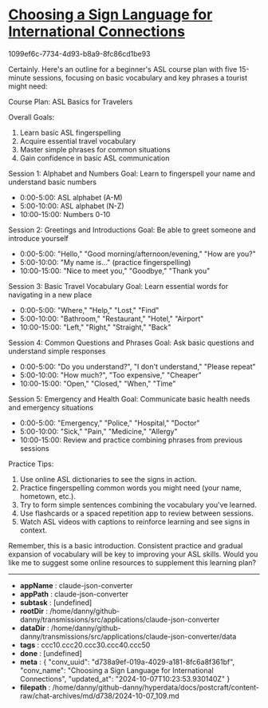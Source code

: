 # [Choosing a Sign Language for International Connections](https://claude.ai/chat/d738a9ef-019a-4029-a181-8fc6a8f361bf)

1099ef6c-7734-4d93-b8a9-8fc86cd1be93

 Certainly. Here's an outline for a beginner's ASL course plan with five 15-minute sessions, focusing on basic vocabulary and key phrases a tourist might need:

Course Plan: ASL Basics for Travelers

Overall Goals:
1. Learn basic ASL fingerspelling
2. Acquire essential travel vocabulary
3. Master simple phrases for common situations
4. Gain confidence in basic ASL communication

Session 1: Alphabet and Numbers
Goal: Learn to fingerspell your name and understand basic numbers
- 0:00-5:00: ASL alphabet (A-M)
- 5:00-10:00: ASL alphabet (N-Z)
- 10:00-15:00: Numbers 0-10

Session 2: Greetings and Introductions
Goal: Be able to greet someone and introduce yourself
- 0:00-5:00: "Hello," "Good morning/afternoon/evening," "How are you?"
- 5:00-10:00: "My name is..." (practice fingerspelling)
- 10:00-15:00: "Nice to meet you," "Goodbye," "Thank you"

Session 3: Basic Travel Vocabulary
Goal: Learn essential words for navigating in a new place
- 0:00-5:00: "Where," "Help," "Lost," "Find"
- 5:00-10:00: "Bathroom," "Restaurant," "Hotel," "Airport"
- 10:00-15:00: "Left," "Right," "Straight," "Back"

Session 4: Common Questions and Phrases
Goal: Ask basic questions and understand simple responses
- 0:00-5:00: "Do you understand?", "I don't understand," "Please repeat"
- 5:00-10:00: "How much?", "Too expensive," "Cheaper"
- 10:00-15:00: "Open," "Closed," "When," "Time"

Session 5: Emergency and Health
Goal: Communicate basic health needs and emergency situations
- 0:00-5:00: "Emergency," "Police," "Hospital," "Doctor"
- 5:00-10:00: "Sick," "Pain," "Medicine," "Allergy"
- 10:00-15:00: Review and practice combining phrases from previous sessions

Practice Tips:
1. Use online ASL dictionaries to see the signs in action.
2. Practice fingerspelling common words you might need (your name, hometown, etc.).
3. Try to form simple sentences combining the vocabulary you've learned.
4. Use flashcards or a spaced repetition app to review between sessions.
5. Watch ASL videos with captions to reinforce learning and see signs in context.

Remember, this is a basic introduction. Consistent practice and gradual expansion of vocabulary will be key to improving your ASL skills. Would you like me to suggest some online resources to supplement this learning plan?

---

* **appName** : claude-json-converter
* **appPath** : claude-json-converter
* **subtask** : [undefined]
* **rootDir** : /home/danny/github-danny/transmissions/src/applications/claude-json-converter
* **dataDir** : /home/danny/github-danny/transmissions/src/applications/claude-json-converter/data
* **tags** : ccc10.ccc20.ccc30.ccc40.ccc50
* **done** : [undefined]
* **meta** : {
  "conv_uuid": "d738a9ef-019a-4029-a181-8fc6a8f361bf",
  "conv_name": "Choosing a Sign Language for International Connections",
  "updated_at": "2024-10-07T10:23:53.930140Z"
}
* **filepath** : /home/danny/github-danny/hyperdata/docs/postcraft/content-raw/chat-archives/md/d738/2024-10-07_109.md